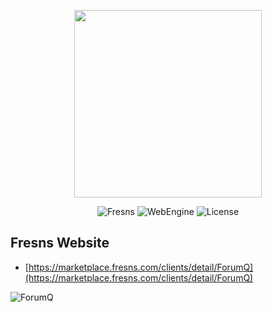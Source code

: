 <p align="center"><a href="https://fresns.org" target="_blank"><img src="https://assets.fresns.com/images/logos/fresns.png" width="300"></a></p>

<p align="center">
<img src="https://img.shields.io/badge/Fresns-%5E3.0-orange" alt="Fresns">
<img src="https://img.shields.io/badge/WebEngine-%5E4.0-blueviolet" alt="WebEngine">
<img src="https://img.shields.io/badge/License-Apache--2.0-green" alt="License">
</p>

## Fresns Website

- [https://marketplace.fresns.com/clients/detail/ForumQ](https://marketplace.fresns.com/clients/detail/ForumQ)

![ForumQ](https://assets.fresns.com/images/wikis/previews/ForumQ.png)
